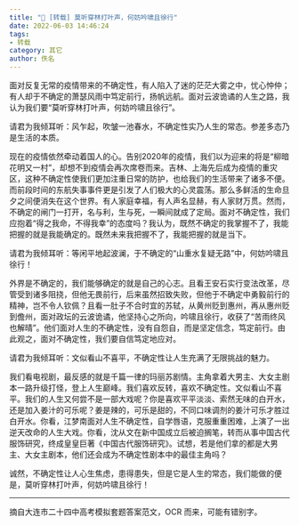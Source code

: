```yaml
---
title: "🍃 [转载] 莫听穿林打叶声，何妨吟啸且徐行"
date: 2022-06-03 14:46:24
tags:
- 转载
category: 其它
author: 佚名
---
```


面对反复无常的疫情带来的不确定性，有人陷入了迷的茫茫大雾之中，忧心忡仲；有人却于不确定的萧瑟风雨中笃定前行，扬帆远航。面对云波诡谲的人生之路，我认为我们要“莫听穿林打叶声，何妨吟啸且徐行”。

<!--more-->

请君为我倾耳听：风乍起，吹皱一池春水，不确定性实乃人生的常态。参差多态乃是生活的本质。

现在的疫情依然牵动着国人的心。告别2020年的疫情，我们以为迎来的将是“柳暗花明又一村”，却想不到疫情会再次席卷而来。吉林、上海先后成为疫情的重灾区，这种不确定性使我们更加注重日常的防护，也给我们的生活带来了诸多不便。而前段时间的东航失事事件更是引发了人们极大的心灵震荡。那么多鲜活的生命旦夕之间便消失在这个世界。有人家庭幸福，有人声名显赫，有人家财万贯。然而，不确定的闸门一打开，名与利，生与死，一瞬间就成了定局。面对不确定性，我们应抱着“得之我命，不得我幸”的态度吗？我认为，既然不确定的我掌握不了，我能把握的就是我能确定的。既然未来我把握不了，我能把握的就是当下。

请君为我倾耳听：等闲平地起波澜，于不确定的“山重水复疑无路”中，何妨吟啸且徐行！

外界是不确定的，我们能够确定的就是自己的心志。且看王安石实行变法改革，尽管受到诸多阻挠，但他无畏前行，后来虽然招致失败，但他于不确定中勇毅前行的精神，岂不令人钦佩？且看一肚子不合时宜的苏轼，从黄州贬到惠州，再从惠州贬到儋州，面对政坛的云波诡谲，他坚持心之所向，吟啸且徐行，收获了“苦雨终风也解晴”。他们面对人生的不确定性，没有自怨自，而是坚定信念，笃定前行。由此观之，面对不确定性，我们要自信笃定地应对。

请君为我倾耳听：文似看山不喜平，不确定性让人生充满了无限挑战的魅力。

我们看电视剧，最反感的就是千篇一律的玛丽苏剧情。主角拿着大男主、大女主剧本一路升级打怪，登上人生巅峰。我们喜欢反转，喜欢不确定性。文似看山不喜平。我们的人生又何尝不是一部大戏呢？你是喜欢平平淡淡、索然无味的白开水，还是加入姜汁的可乐呢？姜是辣的，可乐是甜的，不同口味调剂的姜汁可乐才胜过白开水。你看，江梦南面对人生不确定性，自学唇语，克服重重困难，上演了一出逆天改命的人生大戏。你看，沈从文在新中国成立后被迫搁笔，转而从事中国古代服饰研究，终成皇皇巨著《中国古代服饰研究》。试想，若是他们拿的都是大男主、大女主剧本，他们还会成为不确定性剧本中的最佳主角吗？

诚然，不确定性让人心生焦虑，患得患失，但是它是人生的常态，我们能做的便是，莫听穿林打叶声，何妨吟啸且徐行！

---

摘自大连市二十四中高考模拟套题答案范文，OCR 而来，可能有错别字。

